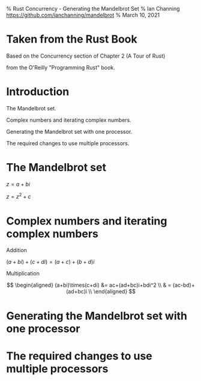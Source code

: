 % Rust Concurrency - Generating the Mandelbrot Set
% Ian Channing <https://github.com/ianchanning/mandelbrot>
% March 10, 2021

# Taken from the Rust Book

Based on the Concurrency section of Chapter 2 (A Tour of Rust)

from the O'Reilly "Programming Rust" book.

# Introduction

The Mandelbrot set.

Complex numbers and iterating complex numbers.

Generating the Mandelbrot set with one processor.

The required changes to use multiple processors.

# The Mandelbrot set

$z=a+bi$

$z=z^2+c$

# Complex numbers and iterating complex numbers

Addition

$(a+bi)+(c+di)=(a+c)+(b+d)i$

Multiplication

$$
\begin{aligned}
(a+bi)\times(c+di) &= ac+(ad+bc)i+bdi^2 \\
& = (ac-bd)+(ad+bc)i \\
\end{aligned}
$$

# Generating the Mandelbrot set with one processor

# The required changes to use multiple processors
